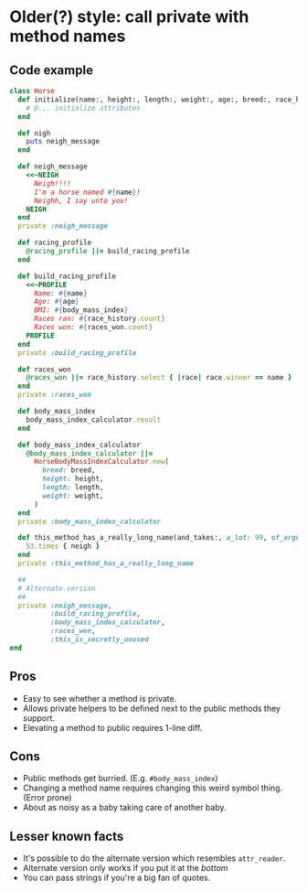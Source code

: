 # Older(?) style: call private with method names

## Code example

```ruby
class Horse
  def initialize(name:, height:, length:, weight:, age:, breed:, race_history:)
    # @... initialize attributes
  end

  def nigh
    puts neigh_message
  end

  def neigh_message
    <<~NEIGH
      Neigh!!!!
      I'm a horse named #{name}!
      Neighh, I say unto you!
    NEIGH
  end
  private :neigh_message

  def racing_profile
    @racing_profile ||= build_racing_profile
  end

  def build_racing_profile
    <<~PROFILE
      Name: #{name}
      Age: #{age}
      BMI: #{body_mass_index}
      Races ran: #{race_history.count}
      Races won: #{races_won.count}
    PROFILE
  end
  private :build_racing_profile

  def races_won
    @races_won ||= race_history.select { |race| race.winner == name }
  end
  private :races_won

  def body_mass_index
    body_mass_index_calculator.result
  end

  def body_mass_index_calculator
    @body_mass_index_calculator ||=
      HorseBodyMassIndexCalculator.new(
        breed: breed,
        height: height,
        length: length,
        weight: weight,
      )
  end
  private :body_mass_index_calculator

  def this_method_has_a_really_long_name(and_takes:, a_lot: 99, of_arguments: {})
    53.times { neigh }
  end
  private :this_method_has_a_really_long_name

  ##
  # Alternate version
  ##
  private :neigh_message,
          :build_racing_profile,
          :body_mass_index_calculator,
          :races_won,
          :this_is_secretly_unused
end

```

## Pros

* Easy to see whether a method is private.
* Allows private helpers to be defined next to the public methods they support.
* Elevating a method to public requires 1-line diff.

## Cons

* Public methods get burried. (E.g. `#body_mass_index`)
* Changing a method name requires changing this weird symbol thing. (Error prone)
* About as noisy as a baby taking care of another baby.


## Lesser known facts

* It's possible to do the alternate version which resembles `attr_reader`.
* Alternate version only works if you put it at the *bottom*
* You can pass strings if you're a big fan of quotes.

